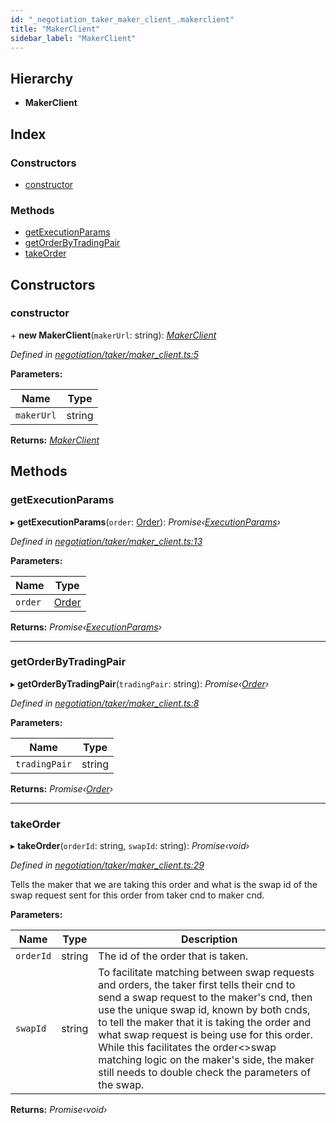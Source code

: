 ```yaml
---
id: "_negotiation_taker_maker_client_.makerclient"
title: "MakerClient"
sidebar_label: "MakerClient"
---
```


## Hierarchy

* **MakerClient**

## Index

### Constructors

* [constructor](_negotiation_taker_maker_client_.makerclient.md#constructor)

### Methods

* [getExecutionParams](_negotiation_taker_maker_client_.makerclient.md#getexecutionparams)
* [getOrderByTradingPair](_negotiation_taker_maker_client_.makerclient.md#getorderbytradingpair)
* [takeOrder](_negotiation_taker_maker_client_.makerclient.md#takeorder)

## Constructors

###  constructor

\+ **new MakerClient**(`makerUrl`: string): *[MakerClient](_negotiation_taker_maker_client_.makerclient.md)*

*Defined in [negotiation/taker/maker_client.ts:5](https://github.com/comit-network/comit-js-sdk/blob/d186ad0/src/negotiation/taker/maker_client.ts#L5)*

**Parameters:**

Name | Type |
------ | ------ |
`makerUrl` | string |

**Returns:** *[MakerClient](_negotiation_taker_maker_client_.makerclient.md)*

## Methods

###  getExecutionParams

▸ **getExecutionParams**(`order`: [Order](../interfaces/_negotiation_order_.order.md)): *Promise‹[ExecutionParams](../interfaces/_negotiation_execution_params_.executionparams.md)›*

*Defined in [negotiation/taker/maker_client.ts:13](https://github.com/comit-network/comit-js-sdk/blob/d186ad0/src/negotiation/taker/maker_client.ts#L13)*

**Parameters:**

Name | Type |
------ | ------ |
`order` | [Order](../interfaces/_negotiation_order_.order.md) |

**Returns:** *Promise‹[ExecutionParams](../interfaces/_negotiation_execution_params_.executionparams.md)›*

___

###  getOrderByTradingPair

▸ **getOrderByTradingPair**(`tradingPair`: string): *Promise‹[Order](../interfaces/_negotiation_order_.order.md)›*

*Defined in [negotiation/taker/maker_client.ts:8](https://github.com/comit-network/comit-js-sdk/blob/d186ad0/src/negotiation/taker/maker_client.ts#L8)*

**Parameters:**

Name | Type |
------ | ------ |
`tradingPair` | string |

**Returns:** *Promise‹[Order](../interfaces/_negotiation_order_.order.md)›*

___

###  takeOrder

▸ **takeOrder**(`orderId`: string, `swapId`: string): *Promise‹void›*

*Defined in [negotiation/taker/maker_client.ts:29](https://github.com/comit-network/comit-js-sdk/blob/d186ad0/src/negotiation/taker/maker_client.ts#L29)*

Tells the maker that we are taking this order and what is the swap id of the swap request sent for
this order from taker cnd to maker cnd.

**Parameters:**

Name | Type | Description |
------ | ------ | ------ |
`orderId` | string | The id of the order that is taken. |
`swapId` | string | To facilitate matching between swap requests and orders, the taker first tells their cnd to send a swap request to the maker's cnd, then use the unique swap id, known by both cnds, to tell the maker that it is taking the order and what swap request is being use for this order. While this facilitates the order<>swap matching logic on the maker's side, the maker still needs to double check the parameters of the swap.  |

**Returns:** *Promise‹void›*
